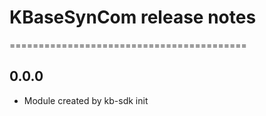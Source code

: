 # KBaseSynCom release notes
=========================================

0.0.0
-----
* Module created by kb-sdk init
